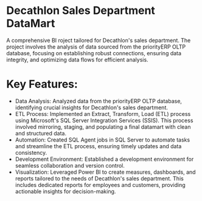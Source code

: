 # Decathlon Sales Department DataMart
A comprehensive BI roject tailored for Decathlon's sales department. The project involves the analysis of data sourced from the priorityERP OLTP database, focusing on establishing robust connections, ensuring data integrity, and optimizing data flows for efficient analysis.

# Key Features:
* Data Analysis: Analyzed data from the priorityERP OLTP database, identifying crucial insights for Decathlon's sales department.
* ETL Process: Implemented an Extract, Transform, Load (ETL) process using Microsoft's SQL Server Integration Services (SSIS). This process involved mirroring, staging, and populating a final datamart with clean and structured data.
* Automation: Created SQL Agent jobs in SQL Server to automate tasks and streamline the ETL process, ensuring timely updates and data consistency.
* Development Environment: Established a development environment for seamless collaboration and version control.
* Visualization: Leveraged Power BI to create measures, dashboards, and reports tailored to the needs of Decathlon's sales department. This includes dedicated reports for employees and customers, providing actionable insights for decision-making.
